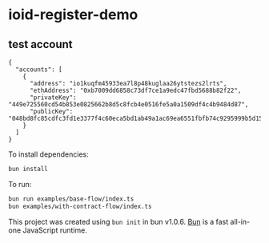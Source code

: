 # ioid-register-demo

## test account
```
{
  "accounts": [
    {
      "address": "io1kuqfm45933ea7l8p48kuglaa26ytstezs2lrts",
      "ethAddress": "0xb7009dd6858c73df7ce1a9edc47fbd5688b82f22",
      "privateKey": "449e725560cd54b853e0825662b8d5c8fcb4e0516fe5a0a1509df4c4b9484d87",
      "publicKey": "048bd8fc85cdfc3fd1e3377f4c60eca5bd1ab49a1ac69ea6551fbfb74c9295999b5d155909e3f6f9f04fb52e03a84732e5a472ae88512a436958a334f74f416702"
    }
  ]
}
```

To install dependencies:
```bash
bun install
```

To run:

```bash
bun run examples/base-flow/index.ts
bun examples/with-contract-flow/index.ts
```

This project was created using `bun init` in bun v1.0.6. [Bun](https://bun.sh) is a fast all-in-one JavaScript runtime.
